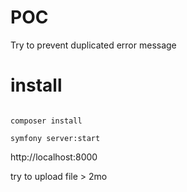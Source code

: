 # POC
Try to prevent duplicated error message

# install

```

composer install

symfony server:start

```

http://localhost:8000

try to upload file > 2mo
